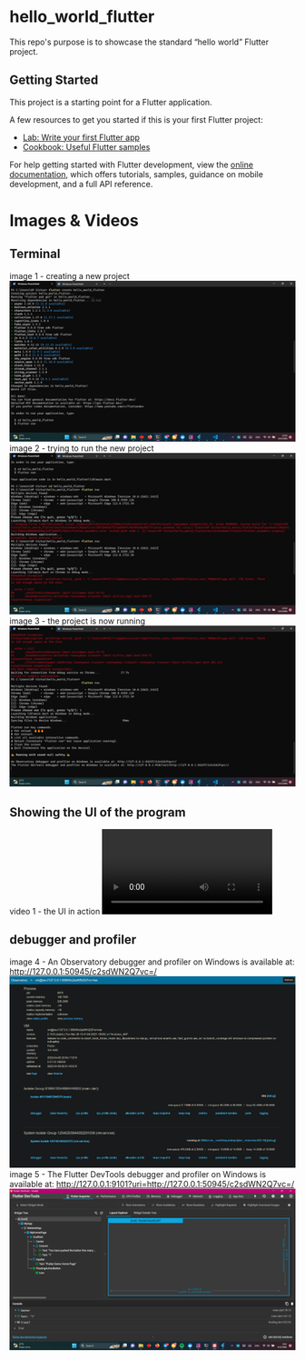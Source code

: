 # hello_world_flutter

This repo's purpose is to showcase the standard “hello world” Flutter project.

## Getting Started

This project is a starting point for a Flutter application.

A few resources to get you started if this is your first Flutter project:

- [Lab: Write your first Flutter app](https://docs.flutter.dev/get-started/codelab)
- [Cookbook: Useful Flutter samples](https://docs.flutter.dev/cookbook)

For help getting started with Flutter development, view the
[online documentation](https://docs.flutter.dev/), which offers tutorials,
samples, guidance on mobile development, and a full API reference.

# Images & Videos
## Terminal
image 1 - creating a new project
![Image 1](img/5.png "creating a new project")
image 2 - trying to run the new project
![Image 2](img/6.png "trying to run the new project")
image 3 - the project is now running
![Image 3](img/7.png "the project is now running")
## Showing the UI of the program
video 1 - the UI in action
![Video 1](img/3.mp4 "the UI in action")
## debugger and profiler
image 4 - An Observatory debugger and profiler on Windows is available at: http://127.0.0.1:50945/c2sdWN2Q7vc=/
![Image 4](img/50945.png "An Observatory debugger and profiler on Windows is available at: http://127.0.0.1:50945/c2sdWN2Q7vc=/")
image 5 - The Flutter DevTools debugger and profiler on Windows is available at: http://127.0.0.1:9101?uri=http://127.0.0.1:50945/c2sdWN2Q7vc=/
![Image 5](img/9101.png "The Flutter DevTools debugger and profiler on Windows is available at: http://127.0.0.1:9101?uri=http://127.0.0.1:50945/c2sdWN2Q7vc=/")
